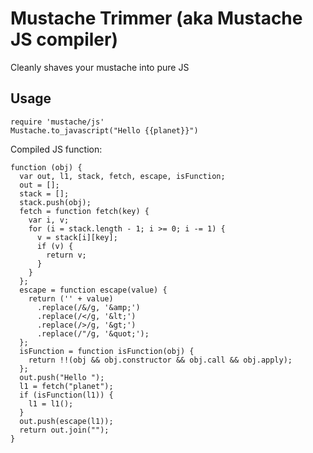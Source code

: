 Mustache Trimmer (aka Mustache JS compiler)
===========================================

Cleanly shaves your mustache into pure JS

Usage
-----

    require 'mustache/js'
    Mustache.to_javascript("Hello {{planet}}")

Compiled JS function:

    function (obj) {
      var out, l1, stack, fetch, escape, isFunction;
      out = [];
      stack = [];
      stack.push(obj);
      fetch = function fetch(key) {
        var i, v;
        for (i = stack.length - 1; i >= 0; i -= 1) {
          v = stack[i][key];
          if (v) {
            return v;
          }
        }
      };
      escape = function escape(value) {
        return ('' + value)
          .replace(/&/g, '&amp;')
          .replace(/</g, '&lt;')
          .replace(/>/g, '&gt;')
          .replace(/"/g, '&quot;');
      };
      isFunction = function isFunction(obj) {
        return !!(obj && obj.constructor && obj.call && obj.apply);
      };
      out.push("Hello ");
      l1 = fetch("planet");
      if (isFunction(l1)) {
        l1 = l1();
      }
      out.push(escape(l1));
      return out.join("");
    }

